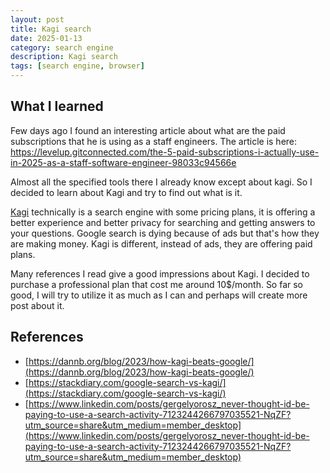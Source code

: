 ```yaml
---
layout: post
title: Kagi search
date: 2025-01-13
category: search engine
description: Kagi search
tags: [search engine, browser]
---
```


## What I learned

Few days ago I found an interesting article about what are the paid subscriptions that he is using as a staff engineers. The article is here: https://levelup.gitconnected.com/the-5-paid-subscriptions-i-actually-use-in-2025-as-a-staff-software-engineer-98033c94566e

Almost all the specified tools there I already know except about kagi. So I decided to learn about Kagi and try to find out what is it.

[Kagi](https://kagi.com/) technically is a search engine with some pricing plans, it is offering a better experience and better privacy for searching and getting answers to your questions. Google search is dying because of ads but that's how they are making money. Kagi is different, instead of ads, they are offering paid plans.

Many references I read give a good impressions about Kagi. I decided to purchase a professional plan that cost me around 10$/month. So far so good, I will try to utilize it as much as I can and perhaps will create more post about it.

## References

- [https://dannb.org/blog/2023/how-kagi-beats-google/](https://dannb.org/blog/2023/how-kagi-beats-google/)
- [https://stackdiary.com/google-search-vs-kagi/](https://stackdiary.com/google-search-vs-kagi/)
- [https://www.linkedin.com/posts/gergelyorosz_never-thought-id-be-paying-to-use-a-search-activity-7123244266797035521-NqZF?utm_source=share&utm_medium=member_desktop](https://www.linkedin.com/posts/gergelyorosz_never-thought-id-be-paying-to-use-a-search-activity-7123244266797035521-NqZF?utm_source=share&utm_medium=member_desktop)
